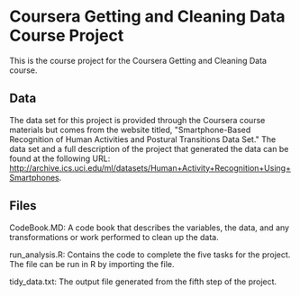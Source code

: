 # Coursera Getting and Cleaning Data Course Project
This is the course project for the Coursera Getting and Cleaning Data course.

## Data
The data set for this project is provided through the Coursera course materials but comes from the website titled, "Smartphone-Based Recognition of Human Activities and Postural Transitions Data Set." The data set and a full description of the project that generated the data can be found at the following URL: http://archive.ics.uci.edu/ml/datasets/Human+Activity+Recognition+Using+Smartphones.

## Files
CodeBook.MD: A code book that describes the variables, the data, and any transformations or work performed to clean up the data.

run_analysis.R: Contains the code to complete the five tasks for the project. The file can be run in R by importing the file.

tidy_data.txt: The output file generated from the fifth step of the project.

